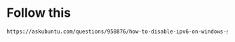 # Follow this
```bash
https://askubuntu.com/questions/958876/how-to-disable-ipv6-on-windows-subsystem-for-linux
```